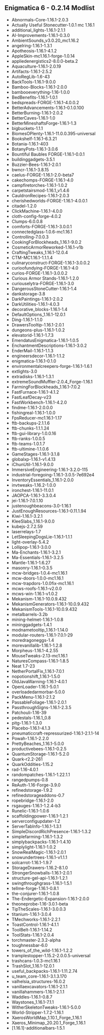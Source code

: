 ## Enigmatica 6 - 0.2.14 Modlist
- Abnormals-Core-1.16.1-2.0.3
- Actually Useful Stonecutter-1.0.1 mc 1.16.1
- additional_lights-1.16.1-2.1.1
- AI-Improvements-1.16.1-0.3.0
- AmbientSounds_v3.0.20_mc1.16.2
- angelring-1.16.1-1.3.1
- Apotheosis-1.16.1-4.1.2
- AppleSkin-mc1.16.1-forge-1.0.14
- appliedenergistics2-8.0.0-beta.2
- Aquaculture-1.16.1-2.0.19
- Artifacts-1.16.1-2.5.2
- AutoRegLib-1.6-43
- BackTools-1.16.1-9.0.0
- Bamboo-Blocks-1.16.1-2.0.0
- bambooeverything-1.16-1.0.0
- BedBenefits-1.16.1-1.0.1
- bedspreads-FORGE-1.16.1-4.0.0.2
- BetterAdvancements-1.16.1-0.1.0.100
- BetterBurning-1.16.1-2.0.2
- BetterCaves-1.16.1-1.0
- BetterMineshaftsForge-1.16.1-1.3
- bigbuckets-1.1.1
- BiomesOPlenty-1.16.1-11.0.0.395-universal
- Bookshelf-1.16.1-6.3.21
- Botania-1.16.1-403
- BotanyPots-1.16.1-3.0.6
- Bountiful Baubles FORGE-1.16.1-0.0.1
- buildinggadgets-3.5.1
- Buzzier-Bees-1.16.1-2.0.1
- bwncr-1.16.1-3.8.15
- caelus-FORGE-1.16.1-2.0-beta7
- cakechomps-FORGE-1.16.1-4.0
- campfiretorches-1.16.1-1.0.2
- carpetstairsmod-1.16.1_v1.4.6
- CauldronRecipes-1.16.1-2.0.3
- cherishedworlds-FORGE-1.16.1-4.0.0.1
- citadel-1.2.0
- ClickMachine-1.16.1-4.0.0
- cloth-config-forge-4.0.2
- Clumps-6.0.0.8
- comforts-FORGE-1.16.1-3.0.0.1
- connectedglass-1.0.6-mc1.16.1
- Controlling-7.0.0.3
- CookingForBlockheads_1.16.1-9.0.2
- CosmeticArmorReworked-1.16.1-v1b
- CraftingTweaks_1.16.1-12.0.4
- CTM-MC1.16.1-1.1.1.4
- culinaryconstruct-FORGE-1.16.1-3.0.0.2
- curioofundying-FORGE-1.16.1-4.0
- curios-FORGE-1.16.1-3.0.0.2
- Curious Armor Stands-1.16.1-1.2.0
- curiouselytra-FORGE-1.16.1-3.0
- DangerousStoneCutter-1.16.1-1.4
- dankstorage-3.8
- DarkPaintings-1.16.1-2.0.2
- DarkUtilities-1.16.1-4.0.3
- decorative_blocks-1.16.1-1.4
- DefaultOptions_1.16.1-12.0.1
- Ding-1.16.1-1.1.0
- DrawersTooltip-1.16.1-2.0.1
- dungeons-plus-1.16.1-1.0.2
- elevatorid-1.16.1-1.7.3
- EmendatusEnigmatica-1.16.1-1.0.5
- EnchantmentDescriptions-1.16.1-3.0.2
- EnderMail-1.16.1-1.1.3
- engineersdecor-1.16.1-1.1.2
- enigmatica-1.16.1-0.1.0
- environmentalcreepers-forge-1.16.1-1.6.1
- extlights-3.0
- extradisks-1.16.1-1.3.1
- extremeSoundMuffler-2.0.4_Forge-1.16.1
- FarmingForBlockheads_1.16.1-7.0.2
- FastFurnace-1.16.1-4.1.2
- FastLeafDecay-v23
- FastWorkbench-1.16.1-4.2.0
- findme-1.16.1-2.0.0.0
- fishingreal-1.16.1-1.0.0
- FpsReducer-mc1.16.1-1.17
- ftb-backups-2.1.1.6
- ftb-chunks-1.1.1.24
- ftb-gui-library-1.0.0.16
- ftb-ranks-1.0.0.5
- ftb-teams-1.0.1.7
- ftb-ultimine-1.1.0.6
- GameStages-1.16.1-3.1.8
- globalxp-1.16.1-v1.4.13
- iChunUtil-1.16.1-9.0.0
- ImmersiveEngineering-1.16.1-3.2.0-115
- industrial-foregoing-1.16.1-3.0.5-7e692e4
- InventoryEssentials_1.16.1-2.0.0
- invtweaks-1.16.2-1.0.0
- ironchest-1.16.1-11.0.1
- JAOPCA-1.16.1-3.3.0.4
- jei-1.16.1-7.0.1.10
- justenoughbeacons-3.0-1.16.1
- JustEnoughResources-1.16.1-0.11.1.94
- Kiwi-1.16.1-3.2.1
- KleeSlabs_1.16.1-9.0.0
- kubejs-2.7.2.59
- laserrelays-1.7
- LetSleepingDogsLie-1.16.1-1.1.1
- light-overlay-5.4.2
- Lollipop-1.16.1-3.0.0
- Ma-Enchants-1.16.1-3.2.1
- Ma-Essentials-1.16.1-3.2.5
- Mantle-1.16.1-1.6.27
- masonry-1.16.1-0.3.5
- mcw-bridges-1.0.4-mc1.16.1
- mcw-doors-1.0.0-mc1.16.1
- mcw-trapdors-1.0.0fix-mc1.16.1
- mcws-roofs-1.16.1-v2.0.0
- mcws-win-1.16.1-v1.0.2
- Mekanism-1.16.1-10.0.9.432
- MekanismGenerators-1.16.1-10.0.9.432
- MekanismTools-1.16.1-10.0.9.432
- metalbarrels-3.2b
- mining-helmet-1.16.1-1.0.8
- mininggadgets-1.4.1
- modnametooltip_1.16.1-1.14.0
- modular-routers-1.16.1-7.0.1-29
- moredragoneggs-1.4
- morevanillalib-1.16.1-1.2.8
- Morpheus-1.16.1-4.2.55
- MouseTweaks-2.13-mc1.16.1
- NaturesCompass-1.16.1-1.8.5
- Neat 1.7-23
- NetherPortalFix_1.16.1-7.0.1
- nopotionshift_1.16.1-1.5.0
- OldJavaWarning-1.16.1-4.0.1
- OpenLoader-1.16.1-5.0.1
- overloadedarmorbar-5.0.0
- PackMenu-1.16.1-2.1.2
- PassableFoliage-1.16.1-2.0.1
- PassthroughSigns-1.16.1-2.3.5
- Patchouli-1.16-39
- pedestals-1.16.1_0.8
- pitg-1.16.1-1.3.0
- Placebo-1.16.1-4.1.3
- pneumaticcraft-repressurized-1.16.1-2.1.1-14
- Powah-1.16.1-2.2.0
- PrettyBeaches_1.16.1-5.0.0
- productivebees-1.16.1-0.2.5
- QuantumStorage-1.16.1-5.2.0
- Quark-r2.2-261
- QuarkOddities-1.15.2
- rad-1.16-4.0.1
- randompatches-1.16.1-1.22.1.1
- rangedpumps-0.8
- ReAuth-1.16-Forge-3.9.0
- refinedstorage-1.9.2
- refinedstorageaddons-0.7
- ropebridge-1.16.1-2.0
- rsgauges-1.16.1-1.2.4-b3
- Runelic-1.16.1-1.0.6
- scaffoldingpower-1.16.1-1.2.1
- serverconfigupdater-1.2
- ServerTabInfo-1.16.1-1.3.1
- SimpleDiscordRichPresence-1.16.1-1.3.2
- simplefarming-1.16.1-1.3.2
- simplybackpacks-1.16.1-1.4.10
- simplylight-1.16.1-1.0.2
- SnowRealMagic-1.16.1-2.0.1
- snowundertrees-1.16.1-v1.1.1
- solcarrot-1.16.1-1.9.7
- StorageDrawers-1.16.2-8.1.0
- StrongerSnowballs-1.16.1-2.0.1
- structure-gel-api-1.16.1-1.2.1
- swingthroughgrass-1.16.1-1.5.1
- tellme-forge-1.16.1-0.8.1
- the-conjurer-1.16.1-1.0.8
- The-Endergetic-Expansion-1.16.1-2.0.0
- theoneprobe-1.16-3.0.1-beta
- TipTheScales-1.16.1-3.0.0.3
- titanium-1.16.1-3.0.4
- TMechworks-1.16.1-2.2.1
- ToastControl-1.16.1-4.1.1
- ToolBelt-1.16.1-1.14.2
- ToolStats-1.16.1-2.0.4
- torchmaster-2.3.2-alpha
- toughnessbar-6.0
- towers_of_the_wild-1.16.1-1.2.2
- tramplestopper-1.15.2-2.0.0.5-universal
- trashcans-1.0.3-mc1.16.1
- TrashSlot_1.16.1-12.0.1
- useful_backpacks-1.16.1-1.11.2.74
- u_team_core-1.16.1-3.1.3.170
- valhelsia_structures-16.0.2
- vanillaexcavators-1.16.1-2.1.1
- vanillahammers-1.16.1-2.1.1
- Waddles-1.16.1-0.8.7
- Waystones_1.16.1-7.1.1
- WitherSkeletonTweaks-1.16.1-5.0.0
- World-Stripper-1.7.2-1.16.1
- XaerosWorldMap_1.10.1_Forge_1.16.1
- Xaeros_Minimap_20.20.1_Forge_1.16.1
- [1.16.1]-additionalbars-1.5.1
